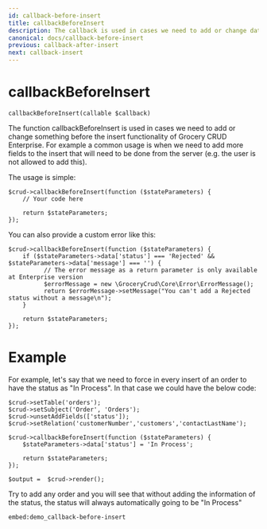 ```yaml
---
id: callback-before-insert
title: callbackBeforeInsert
description: The callback is used in cases we need to add or change data before the insert functionality. 
canonical: docs/callback-before-insert
previous: callback-after-insert
next: callback-insert
---
```


# callbackBeforeInsert

<pre><code class="language-php">callbackBeforeInsert(callable $callback)</code></pre>
The function callbackBeforeInsert is used in cases we need to add or change something before the insert functionality of Grocery CRUD Enterprise. For example a common usage is when we need to add more fields to the insert that will need to be done from the server (e.g. the user is not allowed to add this).

The usage is simple:
<pre><code class="language-php">$crud->callbackBeforeInsert(function ($stateParameters) {
    // Your code here

    return $stateParameters;
});</code></pre>

You can also provide a custom error like this:

<pre><code class="language-php">$crud->callbackBeforeInsert(function ($stateParameters) {
    if ($stateParameters->data['status'] === 'Rejected' && $stateParameters->data['message'] === '') {
          // The error message as a return parameter is only available at Enterprise version
          $errorMessage = new \GroceryCrud\Core\Error\ErrorMessage();
          return $errorMessage->setMessage("You can't add a Rejected status without a message\n");
    }

    return $stateParameters;
});</code></pre>

# Example

For example, let's say that we need to force in every insert of an order to have the status as "In Process". In that case we could have the below code:

<pre><code class="language-php">$crud->setTable('orders');
$crud->setSubject('Order', 'Orders');
$crud->unsetAddFields(['status']);
$crud->setRelation('customerNumber','customers','contactLastName');

$crud->callbackBeforeInsert(function ($stateParameters) {
    $stateParameters->data['status'] = 'In Process';

    return $stateParameters;
});

$output =  $crud->render();</code></pre>

Try to add any order and you will see that without adding the information of the status, the status will always automatically going to be "In Process"

`embed:demo_callback-before-insert`